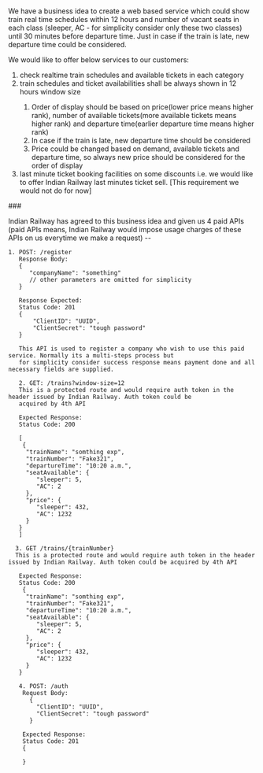 ###
We have a business idea to create a web based service which could show train real time schedules within 12 hours and number of vacant seats in each class (sleeper, AC - for simplicity consider only these two classes) until 30 minutes before departure time. Just in case if the train is late, new departure time could be considered. 

<p> We would like to offer below services to our customers: <br>
    <ol>
      <li> check realtime train schedules and available tickets in each category </li>
      <li> train schedules and ticket availabilities shall be always shown in 12 hours window size </li>
         <ol>
             <li>  Order of display should be based on price(lower price means higher rank), number of available tickets(more available tickets means higher rank) and departure time(earlier departure time means higher rank) </li> 
            <li> In case if the train is late, new departure time should be considered </li> 
            <li> Price could be changed based on demand, available tickets and departure time, so always new price should be considered for the order of display </li>
         </ol>
      <li> last minute ticket booking facilities on some discounts i.e. we would like to offer Indian Railway last minutes ticket sell. [This requirement we would not do for now] </li>
    </ol>
</p>
###

Indian Railway has agreed to this business idea and given us 4 paid APIs (paid APIs means, Indian Railway would impose usage charges of these APIs on us everytime we make a request) --

```
1. POST: /register
   Response Body:
   {
      "companyName": "something"
      // other parameters are omitted for simplicity
   }

   Response Expected:
   Status Code: 201
   {
       "ClientID": "UUID",
       "ClientSecret": "tough password"
   }

   This API is used to register a company who wish to use this paid service. Normally its a multi-steps process but 
   for simplicity consider success response means payment done and all necessary fields are supplied.

   2. GET: /trains?window-size=12
   This is a protected route and would require auth token in the header issued by Indian Railway. Auth token could be 
   acquired by 4th API
   
   Expected Response:
   Status Code: 200

   [
    {
     "trainName": "somthing exp",
     "trainNumber": "Fake321",
     "departureTime": "10:20 a.m.",
     "seatAvailable": {
        "sleeper": 5,
        "AC": 2
     },
     "price": {
        "sleeper": 432,
        "AC": 1232
     }
   }
   ]

  3. GET /trains/{trainNumber}
  This is a protected route and would require auth token in the header issued by Indian Railway. Auth token could be acquired by 4th API

   Expected Response:
   Status Code: 200
    {
     "trainName": "somthing exp",
     "trainNumber": "Fake321",
     "departureTime": "10:20 a.m.",
     "seatAvailable": {
        "sleeper": 5,
        "AC": 2
     },
     "price": {
        "sleeper": 432,
        "AC": 1232
     }
   }

   4. POST: /auth
    Request Body:
      {
        "ClientID": "UUID",
        "ClientSecret": "tough password"
      }
    
    Expected Response:
    Status Code: 201
    {

    }
```
